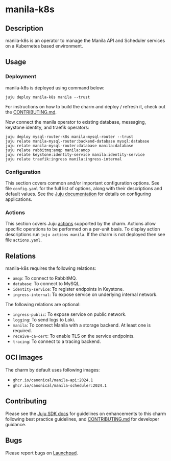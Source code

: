 # manila-k8s

## Description

manila-k8s is an operator to manage the Manila API and Scheduler
services on a Kubernetes based environment.

## Usage

### Deployment

manila-k8s is deployed using command below:

    juju deploy manila-k8s manila --trust

For instructions on how to build the charm and deploy / refresh it, check out
the [CONTRIBUTING.md][contributors-guide].

Now connect the manila operator to existing database, messaging,
keystone identity, and traefik operators:

    juju deploy mysql-router-k8s manila-mysql-router --trust
    juju relate manila-mysql-router:backend-database mysql:database
    juju relate manila-mysql-router:database manila:database
    juju relate rabbitmq:amqp manila:amqp
    juju relate keystone:identity-service manila:identity-service
    juju relate traefik:ingress manila:ingress-internal

### Configuration

This section covers common and/or important configuration options. See file
`config.yaml` for the full list of options, along with their descriptions and
default values. See the [Juju documentation][juju-docs-config-apps] for details
on configuring applications.

### Actions

This section covers Juju [actions][juju-docs-actions] supported by the charm.
Actions allow specific operations to be performed on a per-unit basis. To
display action descriptions run `juju actions manila`. If the charm is not
deployed then see file `actions.yaml`.

## Relations

manila-k8s requires the following relations:

- `amqp`: To connect to RabbitMQ.
- `database`: To connect to MySQL.
- `identity-service`: To register endpoints in Keystone.
- `ingress-internal`: To expose service on underlying internal network.

The following relations are optional:

- `ingress-public`: To expose service on public network.
- `logging`: To send logs to Loki.
- `manila`: To connect Manila with a storage backend. At least one is required.
- `receive-ca-cert`: To enable TLS on the service endpoints.
- `tracing`: To connect to a tracing backend.

## OCI Images

The charm by default uses following images:

- `ghcr.io/canonical/manila-api:2024.1`
- `ghcr.io/canonical/manila-scheduler:2024.1`

## Contributing

Please see the [Juju SDK docs](https://juju.is/docs/sdk) for guidelines
on enhancements to this charm following best practice guidelines, and
[CONTRIBUTING.md][contributors-guide] for developer guidance.

## Bugs

Please report bugs on [Launchpad][lp-bugs-charm-manila-k8s].

<!-- LINKS -->

[contributors-guide]: https://opendev.org/openstack/sunbeam-charms/src/branch/main/charms/manila-k8s/CONTRIBUTING.md
[juju-docs-actions]: https://jaas.ai/docs/actions
[juju-docs-config-apps]: https://documentation.ubuntu.com/juju/3.6/reference/configuration/#application-configuration
[lp-bugs-charm-manila-k8s]: https://bugs.launchpad.net/sunbeam-charms/+filebug
